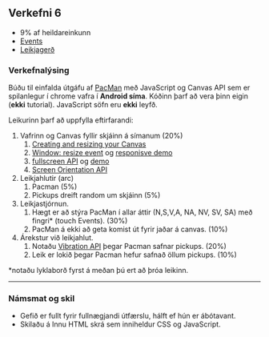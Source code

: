 ## Verkefni 6

- 9% af heildareinkunn
- [Events](https://github.com/GunnarThorunnarson/FORR3JS05DU/wiki/Events)
- [Leikjagerð](https://github.com/GunnarThorunnarson/FORR3JS05DU/wiki/Leikjager%C3%B0)


### Verkefnalýsing

Búðu til einfalda útgáfu af [PacMan](https://en.wikipedia.org/wiki/Pac-Man) með JavaScript og Canvas API sem er spilanlegur í chrome vafra í **Android síma**. Kóðinn þarf að vera þinn eigin (**ekki** tutorial). JavaScript söfn eru **ekki** leyfð.

Leikurinn þarf að uppfylla eftirfarandi:

1. Vafrinn og Canvas fyllir skjáinn á símanum (20%)
   1. [Creating and resizing your Canvas](https://youtu.be/EO6OkltgudE?list=PLpPnRKq7eNW3We9VdCfx9fprhqXHwTPXL&t=166)
   1. [Window: resize event](https://developer.mozilla.org/en-US/docs/Web/API/Window/resize_event) og [responisve demo](https://youtu.be/vxljFhP2krI?list=PLpPnRKq7eNW3We9VdCfx9fprhqXHwTPXL&t=1272)
   1. [fullscreen API](https://developer.mozilla.org/en-US/docs/Web/API/Fullscreen_API) og [demo](https://youtu.be/D74Z_0I0CUk?t=786) 
   1. [Screen Orientation API](https://developer.mozilla.org/en-US/docs/Web/API/Screen_Orientation_API)
1. Leikjahlutir (arc)
   1. Pacman (5%)
   1. Pickups dreift random um skjáinn (5%)
1. Leikjastjórnun.
   1. Hægt er að stýra PacMan í allar áttir (N,S,V,A, NA, NV, SV, SA) með fingri* (touch Events). (30%)
   1. PacMan á ekki að geta komist út fyrir jaðar á canvas. (10%)
1. Árekstur við leikjahlut.
   1. Notaðu [Vibration API](https://developer.mozilla.org/en-US/docs/Web/API/Vibration_API) þegar Pacman safnar pickups. (20%)
   1. Leik er lokið þegar Pacman hefur safnað öllum pickups. (10%)

*notaðu lyklaborð fyrst á meðan þú ert að þróa leikinn.

---

### Námsmat og skil	

* Gefið er fullt fyrir fullnægjandi útfærslu, hálft ef hún er ábótavant.
* Skilaðu á Innu HTML skrá sem inniheldur CSS og JavaScript.

 
